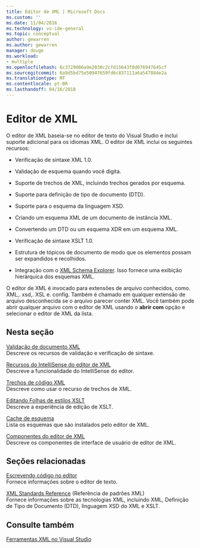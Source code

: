 ```yaml
---
title: Editor de XML | Microsoft Docs
ms.custom: ''
ms.date: 11/04/2016
ms.technology: vs-ide-general
ms.topic: conceptual
author: gewarren
ms.author: gewarren
manager: douge
ms.workload:
- multiple
ms.openlocfilehash: 6c3729086a9e2038c2cfd15643f8d076947645cf
ms.sourcegitcommit: 6a9d5bd75e50947659fd6c837111a6a547884e2a
ms.translationtype: MT
ms.contentlocale: pt-BR
ms.lasthandoff: 04/16/2018
---
```

# <a name="xml-editor"></a>Editor de XML

O editor de XML baseia-se no editor de texto do Visual Studio e inclui suporte adicional para os idiomas XML. O editor de XML inclui os seguintes recursos:
  
-   Verificação de sintaxe XML 1.0.
  
-   Validação de esquema quando você digita.
  
-   Suporte de trechos de XML, incluindo trechos gerados por esquema.
  
-   Suporte para definição de tipo de documento (DTD).
  
-   Suporte para o esquema da linguagem XSD.
  
-   Criando um esquema XML de um documento de instância XML.
  
-   Convertendo um DTD ou um esquema XDR em um esquema XML.
  
-   Verificação de sintaxe XSLT 1.0.
  
-   Estrutura de tópicos de documento de modo que os elementos possam ser expandidos e recolhidos.
  
-   Integração com o [XML Schema Explorer](../xml-tools/xml-schema-explorer.md). Isso fornece uma exibição hierárquica dos esquemas XML.

O editor de XML é invocado para extensões de arquivo conhecidos, como. XML,. xsd,. XSL e. config. Também é chamado em qualquer extensão de arquivo desconhecida se o arquivo parecer conter XML. Você também pode abrir qualquer arquivo com o editor de XML usando o **abrir com** opção e selecionar o editor de XML da lista.

## <a name="in-this-section"></a>Nesta seção

[Validação de documento XML](../xml-tools/xml-document-validation.md)  
Descreve os recursos de validação e verificação de sintaxe.

[Recursos do IntelliSense do editor de XML](../xml-tools/xml-editor-intellisense-features.md)  
Descreve a funcionalidade do IntelliSense do editor.

[Trechos de código XML](../xml-tools/xml-snippets.md)  
Descreve como usar o recurso de trechos de XML.

[Editando Folhas de estilos XSLT](../xml-tools/editing-xslt-style-sheets.md)  
Descreve a experiência de edição de XSLT.

[Cache de esquema](../xml-tools/schema-cache.md)  
Lista os esquemas que são instalados pelo editor de XML.

[Componentes do editor de XML](../xml-tools/xml-editor-components.md)  
Descreve os componentes de interface de usuário de editor de XML.

## <a name="related-sections"></a>Seções relacionadas

[Escrevendo código no editor](../ide/writing-code-in-the-code-and-text-editor.md)  
Fornece informações sobre o editor de texto.

[XML Standards Reference](http://msdn.microsoft.com/79c78508-c9d0-423a-a00f-672e855de401) (Referência de padrões XML)  
Fornece informações sobre as tecnologias XML, incluindo XML, Definição de Tipo de Documento (DTD), linguagem XSD do XML e XSLT.

## <a name="see-also"></a>Consulte também

[Ferramentas XML no Visual Studio](../xml-tools/xml-tools-in-visual-studio.md)